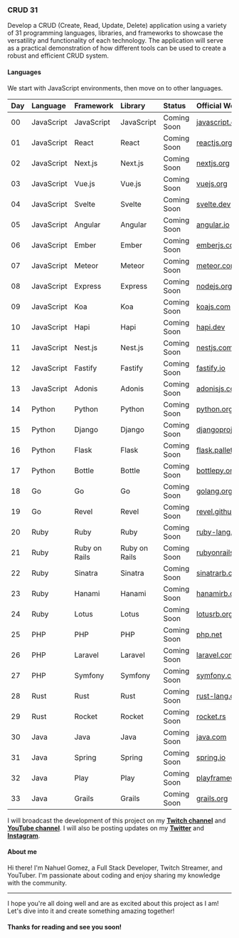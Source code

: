 ### CRUD 31

Develop a CRUD (Create, Read, Update, Delete) application using a variety of 31 programming languages, libraries, and frameworks to showcase the versatility and functionality of each technology. The application will serve as a practical demonstration of how different tools can be used to create a robust and efficient CRUD system.

#### Languages

We start with JavaScript environments, then move on to other languages.

| Day | Language | Framework | Library | Status | Official Website |
| :--- | :--- | :--- | :--- | :--- | :--- |
| 00 | JavaScript | JavaScript | JavaScript | Coming Soon | [javascript.com](https://javascript.com/) |
| 01 | JavaScript | React | React | Coming Soon | [reactjs.org](https://reactjs.org/) |
| 02 | JavaScript | Next.js | Next.js | Coming Soon | [nextjs.org](https://nextjs.org/) |
| 03 | JavaScript | Vue.js | Vue.js | Coming Soon | [vuejs.org](https://vuejs.org/) |
| 04 | JavaScript | Svelte | Svelte | Coming Soon | [svelte.dev](https://svelte.dev/) |
| 05 | JavaScript | Angular | Angular | Coming Soon | [angular.io](https://angular.io/) |
| 06 | JavaScript | Ember | Ember | Coming Soon | [emberjs.com](https://emberjs.com/) |
| 07 | JavaScript | Meteor | Meteor | Coming Soon | [meteor.com](https://meteor.com/) |
| 08 | JavaScript | Express | Express | Coming Soon | [nodejs.org](https://nodejs.org/) |
| 09 | JavaScript | Koa | Koa | Coming Soon | [koajs.com](https://koajs.com/) |
| 10 | JavaScript | Hapi | Hapi | Coming Soon | [hapi.dev](https://hapi.dev/) |
| 11 | JavaScript | Nest.js | Nest.js | Coming Soon | [nestjs.com](https://nestjs.com/) |
| 12 | JavaScript | Fastify | Fastify | Coming Soon | [fastify.io](https://fastify.io/) |
| 13 | JavaScript | Adonis | Adonis | Coming Soon | [adonisjs.com](https://adonisjs.com/) |
| 14 | Python | Python | Python | Coming Soon | [python.org](https://python.org/) |
| 15 | Python | Django | Django | Coming Soon | [djangoproject.com](https://djangoproject.com/) |
| 16 | Python | Flask | Flask | Coming Soon | [flask.palletsprojects.com](https://flask.palletsprojects.com/) |
| 17 | Python | Bottle | Bottle | Coming Soon | [bottlepy.org](https://bottlepy.org/) |
| 18 | Go | Go | Go | Coming Soon | [golang.org](https://golang.org/) |
| 19 | Go | Revel | Revel | Coming Soon | [revel.github.io](https://revel.github.io/) |
| 20 | Ruby | Ruby | Ruby | Coming Soon | [ruby-lang.org](https://ruby-lang.org/) |
| 21 | Ruby | Ruby on Rails | Ruby on Rails | Coming Soon | [rubyonrails.org](https://rubyonrails.org/) |
| 22 | Ruby | Sinatra | Sinatra | Coming Soon | [sinatrarb.com](https://sinatrarb.com/) |
| 23 | Ruby | Hanami | Hanami | Coming Soon | [hanamirb.org](https://hanamirb.org/) |
| 24 | Ruby | Lotus | Lotus | Coming Soon | [lotusrb.org](https://lotusrb.org/) |
| 25 | PHP | PHP | PHP | Coming Soon | [php.net](https://php.net/) |
| 26 | PHP | Laravel | Laravel | Coming Soon | [laravel.com](https://laravel.com/) |
| 27 | PHP | Symfony | Symfony | Coming Soon | [symfony.com](https://symfony.com/) |
| 28 | Rust | Rust | Rust | Coming Soon | [rust-lang.org](https://rust-lang.org/) |
| 29 | Rust | Rocket | Rocket | Coming Soon | [rocket.rs](https://rocket.rs/) |
| 30 | Java | Java | Java | Coming Soon | [java.com](https://java.com/) |
| 31 | Java | Spring | Spring | Coming Soon | [spring.io](https://spring.io/) |
| 32 | Java | Play | Play | Coming Soon | [playframework.com](https://playframework.com/) |
| 33 | Java | Grails | Grails | Coming Soon | [grails.org](https://grails.org/) |

I will broadcast the development of this project on my [**Twitch channel**](https://twitch.tv/gomeznahueldev) and [**YouTube channel**](https://youtube.com/gomeznahueldev). I will also be posting updates on my [**Twitter**](https://twitter.com/gomeznahueldev) and [**Instagram**](https://instagram.com/gomeznahueldev).

#### About me

Hi there! I'm Nahuel Gomez, a Full Stack Developer, Twitch Streamer, and YouTuber. I'm passionate about coding and enjoy sharing my knowledge with the community.

---

I hope you're all doing well and are as excited about this project as I am! Let's dive into it and create something amazing together!

#### Thanks for reading and see you soon!

